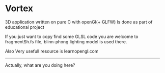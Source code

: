 # Vortex
3D application written on pure C with openGl(+ GLFW)
Is done as part of educational project

If you just want to copy find some GLSL code you are welcome to fragmentSh.fs file, blinn-phong lighting model is used there.

Also Very usefull resource is learnopengl.com

------------
Actually, what are you doing here?

